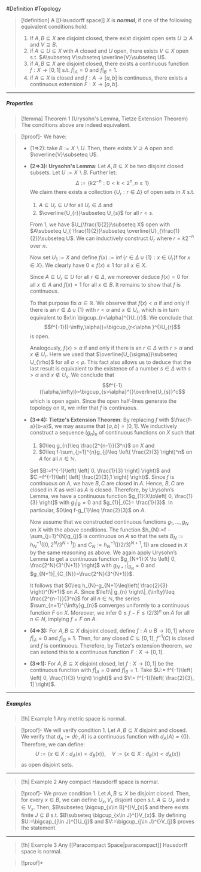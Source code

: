 #Definition #Topology 

> [!definition]
> A [[Hausdorff space]] $X$ is ***normal***, if one of the following equivalent conditions hold:
> 1. If $A,B\subseteq X$ are disjoint closed, there exist disjoint open sets $U\supseteq A$ and $V\supseteq B$.
> 2. if $A\subseteq U\subseteq X$ with $A$ closed and $U$ open, there exists $V\subseteq X$ open s.t. $A\subseteq V\subseteq \overline{V}\subseteq U$.
> 3. if $A,B\subseteq X$ are disjoint closed, there exists a continuous function $f:X\to[0,1]$ s.t. $f|_{A}=0$ and $f|_{B}=1$.
> 4. if $A\subseteq X$ is closed and $f:A\to[a,b]$ is continuous, there exists a continuous extension $F:X\to[a,b]$.

---
##### Properties
> [!lemma] Theorem 1 (Urysohn's Lemma, Tietze Extension Theorem)
> The conditions above are indeed equivalent.

> [!proof]-
> We have: 
> - (1=>2): take $B:= X \backslash U$. Then, there exists $V\supseteq A$ open and $\overline{V}\subseteq U$.
> - **(2=>3): Urysohn's Lemma**: Let $A, B\subseteq X$ be two disjoint closed subsets. Let $U:=X \backslash B$.  Further let: $$\Delta:=\{ k 2^{-n}:0<k<2^n, n\geq 1 \}$$We claim there exists a collection $\{ U_{r}:r\in \Delta \}$ of open sets in $X$ s.t. 
> 	1. $A\subseteq U_{r}\subseteq U$ for all $U_{r}\in \Delta$ and 
> 	2. $\overline{U_{r}}\subseteq U_{s}$ for all $r<s$.
> 	
> 	From 1, we have $U_{\frac{1}{2}}\subseteq X$ open with $A\subseteq U_{ \frac{1}{2}}\subseteq \overline{U}_{\frac{1}{2}}\subseteq U$. We can inductively construct $U_{r}$ where $r=k 2^{-n}$ over $n$.
> 	
> 	Now set $U_{1}:=X$ and define $f(x):=\inf\{ r\in\Delta \cup \{ 1 \}: x\in U_{r} \}$f for $x\in X$}. We clearly have $0\leq f(x)\leq 1$ for all $x\in X$. 
> 	
> 	Since $A\subseteq U_{r}\subseteq U$ for all $r\in \Delta$, we moreover deduce $f(x)=0$ for all $x\in A$ and $f(x)=1$ for all $x\in B$. It remains to show that $f$ is continuous. 
> 	
> 	To that purpose fix $\alpha\in \mathbb{R}$. We observe that $f(x)<\alpha$ if and only if there is an $r\in \Delta \cup \{ 1 \}$ with $r<\alpha$ and $x\in U_{r}$, which is in turn equivalent to $x\in \bigcup_{r<\alpha}^{}U_{r}$. We conclude that $$f^{-1}((-\infty,\alpha))=\bigcup_{r<\alpha }^{}U_{r}$$is open. 
> 	
> 	Analogously, $f(x)>\alpha$ if and only if there is an $r\in \Delta$ with $r>\alpha$ and $x\notin U_{r}$. Here we used that $\overline{U_{\sigma}}\subseteq U_{\rho}$ for all $\sigma<\rho$. This fact also allows us to deduce that the last result is equivalent to the existence of a number $s\in \Delta$ with $s>\alpha$ and $x\notin U_{s}$. We conclude that $$f^{-1}((\alpha,\infty))=\bigcup_{s>\alpha}^{}\overline{U_{s}}^c$$ which is open again.  Since the open half-lines generate the topology on $\mathbb{R}$, we infer that $f$ is continuous.
> - **(3=>4): Tietze's Extension Theorem**:
> 	  By replacing $f$ with $\frac{f-a}{b-a}$, we may assume that $[a,b]=[0,1]$. We inductively construct a sequence $(g_{n})_{n}$ of continuous functions on $X$ such that 
> 	  1. $0\leq g_{n}\leq \frac{2^{n-1}}{3^n}$ on $X$ and 
> 	  2. $0\leq f-\sum_{j=1}^{n}g_{j}\leq \left( \frac{2}{3} \right)^n$ on $A$ for all $n\in \mathbb{N}$. 
> 	  
> 	  Set $B:=f^{-1}\left( \left[ 0, \frac{1}{3} \right] \right)$ and $C:=f^{-1}\left( \left[  \frac{2}{3},1 \right] \right)$. Since $f$ is continuous on $A$, we have $B,C$ are closed in $A$. Hence, $B,C$ are closed in $X$ as well as $A$ is closed. Therefore, by Urysohn’s Lemma, we have a continuous function $g_{1}:X\to\left[ 0, \frac{1}{3} \right]$ with $g_{1}|_{B}=0$ and $g_{1}|_{C}= \frac{1}{3}$. In particular, $0\leq f-g_{1}\leq \frac{2}{3}$ on $A$. 
> 	  
> 	  Now assume that we constructed continuous functions $g_{1},\dots,g_{N}$ on $X$ with the above conditions. The function $h_{N}:=f -\sum_{j=1}^{N}g_{j}$ is continuous on $A$ so that the sets $B_{N}:=h_{N}^{-1}([0,2^N / 3^{N+1}])$ and $C_{N}:=h_{N}^{-1}([(2 /3)^{N+1},1])$ are closed in $X$ by the same reasoning as above. We again apply Urysohn’s Lemma to get a continuous function $g_{N+1}:X \to \left[ 0, \frac{2^N}{3^{N+1}} \right]$ with $g_{N+1}|_{B_{N}}=0$ and $g_{N+1}|_{C_{N}}=\frac{2^N}{3^{N+1}}$. 
> 	  
> 	  It follows that $0\leq h_{N}-g_{N+1}\leq\left( \frac{2}{3} \right)^{N+1}$ on $A$. Since $\left\| g_{n} \right\|_{\infty}\leq \frac{2^{n-1}}{3^n}$ for all $n\in \mathbb{N}$, the series $\sum_{n=1}^{\infty}g_{n}$ converges uniformly to a continuous function $F$ on $X$. Moreover, we infer $0\leq f-F\leq \left( 2 /3 \right)^n$ on $A$ for all $n\in N$, implying $f=F$ on $A$.
> - **(4=>3):** 
>   For $A,B\subseteq X$ disjoint closed, define $f:A\cup B\to[0,1]$ where $f|_{A}=0$ and $f|_{B}=1$. Then, for any closed $C\subseteq[0,1]$, $f^{-1}(C)$ is closed and $f$ is continuous. Therefore, by Tietze's extension theorem, we can extend this to a continuous function $F:X\to[0,1]$.
> - **(3=>1):**
>   For $A,B\subseteq X$ disjoint closed, let $f:X\to[0,1]$ be the continuous function with $f|_{A}=0$ and $f|_{B}=1$. Take $U:= f^{-1}\left( \left[ 0, \frac{1}{3} \right) \right)$ and $V:= f^{-1}(\left( \frac{2}{3}, 1] \right)$. 
---
##### Examples
> [!h] Example 1
> Any metric space is normal.

> [!proof]-
> We will verify condition 1. Let $A,B\subseteq X$ disjoint and closed. We verify that $d_{A}:=d(\cdot,A)$ is a continuous function with $d_{A}(A)=\{ 0 \}$. Therefore, we can define: $$U:=\{ x\in X:d_{A}(x)<d_{B}(x) \},\quad V:=\{ x\in X:d_{B}(x)<d_{A}(x) \}$$as open disjoint sets. 
---
> [!h] Example 2
> Any compact Hausdorff space is normal.

> [!proof]-
> We prove condition 1. Let $A,B\subseteq X$ be disjoint closed. Then, for every $x\in B$, we can define $U_{x},V_{x}$ disjoint open s.t. $A\subseteq U_{x}$ and $x\in V_{x}$. Then, $B\subseteq \bigcup_{x\in B}^{}V_{x}$ and there exists finite $J\subseteq B$ s.t. $B\subseteq \bigcup_{x\in J}^{}V_{x}$. By defining $U:=\bigcap_{j\in J}^{}U_{j}$ and $V:=\bigcup_{j\in J}^{}V_{j}$ proves the statement.
---
> [!h] Example 3
> Any [[Paracompact Space|paracompact]] Hausdorff space is normal.

> [!proof]+
> 